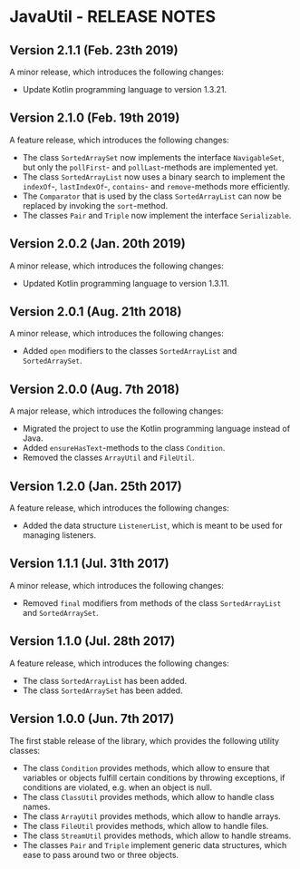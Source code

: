 # JavaUtil - RELEASE NOTES

## Version 2.1.1 (Feb. 23th 2019)

A minor release, which introduces the following changes:

- Update Kotlin programming language to version 1.3.21.

## Version 2.1.0 (Feb. 19th 2019)

A feature release, which introduces the following changes:

- The class `SortedArraySet` now implements the interface `NavigableSet`, but only the `pollFirst`- and `pollLast`-methods are implemented yet.
- The class `SortedArrayList` now uses a binary search to implement the `indexOf`-, `lastIndexOf`-, `contains`- and `remove`-methods more efficiently.
- The `Comparator` that is used by the class `SortedArrayList` can now be replaced by invoking the `sort`-method.
- The classes `Pair` and `Triple` now implement the interface `Serializable`.

## Version 2.0.2 (Jan. 20th 2019)

A minor release, which introduces the following changes:

- Updated Kotlin programming language to version 1.3.11.

## Version 2.0.1 (Aug. 21th 2018)

A minor release, which introduces the following changes:

- Added `open` modifiers to the classes `SortedArrayList` and `SortedArraySet`. 

## Version 2.0.0 (Aug. 7th 2018)

A major release, which introduces the following changes:

- Migrated the project to use the Kotlin programming language instead of Java.
- Added `ensureHasText`-methods to the class `Condition`.
- Removed the classes `ArrayUtil` and `FileUtil`.

## Version 1.2.0 (Jan. 25th 2017)

A feature release, which introduces the following changes:

- Added the data structure `ListenerList`, which is meant to be used for managing listeners.

## Version 1.1.1 (Jul. 31th 2017)

A minor release, which introduces the following changes:

- Removed `final` modifiers from methods of the class `SortedArrayList` and `SortedArraySet`.

## Version 1.1.0 (Jul. 28th 2017)

A feature release, which introduces the following changes:

- The class `SortedArrayList` has been added.
- The class `SortedArraySet` has been added.

## Version 1.0.0 (Jun. 7th 2017)

The first stable release of the library, which provides the following utility classes:

- The class `Condition` provides methods, which allow to ensure that variables or objects fulfill certain conditions by throwing exceptions, if conditions are violated, e.g. when an object is null.
- The class `ClassUtil` provides methods, which allow to handle class names.
- The class `ArrayUtil` provides methods, which allow to handle arrays.
- The class `FileUtil` provides methods, which allow to handle files.
- The class `StreamUtil` provides methods, which allow to handle streams.
- The classes `Pair` and `Triple` implement generic data structures, which ease to pass around two or three objects.